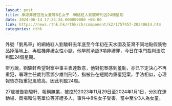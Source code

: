```yaml
---
layout: post
title: 承認非禮包括女童等8名女子　網絡紅人劉駿軒判囚24個星期
date: 2024-06-14 17:24:24.000000000 +08:00
link: https://news.rthk.hk/rthk/ch/component/k2/1757457-20240614.htm
categories: rthk
---
```


外號「劉馬車」的網絡紅人劉駿軒去年底至今年初在天水圍及荃灣不同地點假裝物品掉落地上、再趁機非禮女性小腿，他早前承認9項非禮罪，今日在屯門裁判法院判監24個星期。

辯方說，劉駿軒希望對案中事主表達歉意，他對犯案感到羞恥，亦已下定決心不再重犯，署理主任裁判官鄧少雄判刑時，指被告在短期內重覆犯案，手法相似，心理報告亦指重犯風險高，因此判監24周。

27歲被告劉駿軒、報稱無業，被控於2023年11月29日至2024年1月1日，分別在運動場、商場和住宅單位等非禮多人，事件中8名女子受害，當中至少3人為女童。
